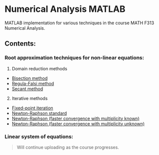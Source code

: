 # Numerical Analysis MATLAB

MATLAB implementation for various techniques in the course MATH F313 Numerical Analysis.

## Contents:

### Root approximation techniques for non-linear equations:

1. Domain reduction methods
  + [Bisection method](https://github.com/ragedroid/Num_analysis/blob/master/Root%20approximation/Domain%20reduction/bisection.m)   
  + [Regula-Falsi method](https://github.com/ragedroid/Num_analysis/blob/master/Root%20approximation/Domain%20reduction/regula_falsi.m)
  + [Secant method](https://github.com/ragedroid/Num_analysis/blob/master/Root%20approximation/Domain%20reduction/secant.m)

2. Iterative methods
  + [Fixed-point iteration](https://github.com/ragedroid/Num_analysis/blob/master/Root%20approximation/Iterative/fixed_point.m)
  + [Newton-Raphson standard](https://github.com/ragedroid/Num_analysis/blob/master/Root%20approximation/Iterative/newton_std.m)
  + [Newton-Raphson (faster convergence with multiplicity known)](https://github.com/ragedroid/Num_analysis/blob/master/Root%20approximation/Iterative/newton_mod1.m)
  + [Newton-Raphson (faster convergence with multiplicity unknown)](https://github.com/ragedroid/Num_analysis/blob/master/Root%20approximation/Iterative/newton_mod2.m)
  
### Linear system of equations:

> Will continue uploading as the course progresses.

